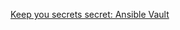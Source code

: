 [Keep you secrets secret: Ansible Vault](http://blog.joaovrmaia.com/2016-08-15-keep-your-secrets-secret-ansible-vault/)
